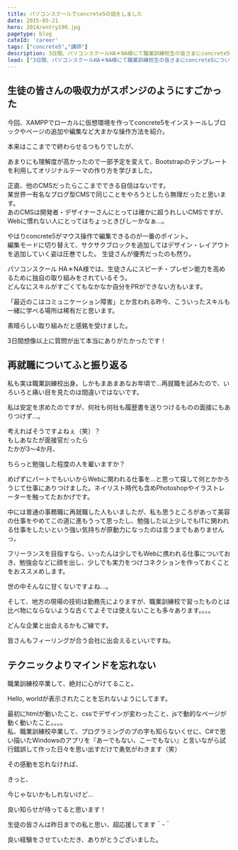 ```yaml
---
title: パソコンスクールでconcrete5の話をしました
date: 2015-05-21
hero: 2014/entry190.jpg
pagetype: blog
cateId: 'career'
tags: ["concrete5","講師"]
description: 3日間、パソコンスクールHA＊NA様にて職業訓練校生の皆さまにconcrete5についてみっちり話をして帰りました～。
lead: ["3日間、パソコンスクールHA＊NA様にて職業訓練校生の皆さまにconcrete5についてみっちり話をして帰りました～。"]
---
```

## 生徒の皆さんの吸収力がスポンジのようにすごかった
今回、XAMPPでローカルに仮想環境を作ってconcrete5をインストールしブロックやページの追加や編集など大まかな操作方法を紹介。

本来はここまでで終わらせるつもりでしたが、

あまりにも理解度が高かったので一部予定を変えて、Bootstrapのテンプレートを利用してオリジナルテーマの作り方を学びました。

正直、他のCMSだったらここまでできる自信はないです。<br>
某世界一有名なブログ型CMSで同じことをやろうとしたら無理だったと思います。<br>
あのCMSは開発者・デザイナーさんにとっては確かに超うれしいCMSですが、Webに慣れない人にとってはちょっときびしーかなぁ…。

やはりconcrete5がマウス操作で編集できるのが一番のポイント。<br>
編集モードに切り替えて、サクサクブロックを追加してはデザイン・レイアウトを追加していく姿は圧巻でした。
生徒さんが優秀だったのも然り。


パソコンスクール HA＊NA様では、生徒さんにスピーチ・プレゼン能力を高めるために独自の取り組みをされているそう。<br>
どんなにスキルがすごくてもなかなか自分をPRができない方もいます。

「最近のこはコミュニケーション障害」とか言われる昨今、こういったスキルも一緒に学べる場所は稀有だと思います。

素晴らしい取り組みだと感銘を受けました。

3日間想像以上に質問が出て本当にありがたかったです！


## 再就職についてふと振り返る
私も実は職業訓練校出身。しかもまあまあなお年頃で…再就職を試みたので、いろいろと痛い目を見たのは間違いではないです。

私は安定を求めたのですが、何社も何社も履歴書を送りつけるものの面接にもありつけず…。

考えればそうですよねぇ（笑）？<br>
もしあなたが面接官だったら<br>
たかが3～4か月、


ちらっと勉強した程度の人を雇いますか？


めげずにパートでもいいからWebに関われる仕事を…と思って探して何とかかろうじて仕事にありつけました。ネイリスト時代も含めPhotoshopやイラストレーターを触ってたおかげです。

中には普通の事務職に再就職した人もいましたが、私も思うところがあって美容の仕事をやめてこの道に進もうって思ったし、勉強した以上少しでもITに関われる仕事をしたいという強い気持ちが原動力になったのは言うまでもありませんっ。

フリーランスを目指すなら、いったんは少しでもWebに携われる仕事についておき、勉強会などに顔を出し、少しでも実力をつけコネクションを作っておくことをおススメめします。


世の中そんなに甘くないですよね…。


そして、地方の現場の技術は勤務先によりますが、職業訓練校で習ったものとは比べ物にならないような古くてよそでは使えないことも多々あります。。。。

どんな企業と出会えるかもご縁です。

皆さんもフィーリングが合う会社に出会えるといいですね。

## テクニックよりマインドを忘れない
職業訓練校卒業して、絶対に心がけてること。

Hello, worldが表示されたことを忘れないようにしてます。

最初にhtmlが動いたこと、cssでデザインが変わったこと、jsで動的なページが動く動いたこと。。。。<br>
私、職業訓練校卒業して、プログラミングのプの字も知らないくせに、C#で思い描いたWindowsのアプリを『あーでもない、こーでもない』と言いながら試行錯誤して作った日々を思い出すだけで勇気がわきます（笑）

その感動を忘れなければ、

きっと、

今じゃないかもしれないけど…



良い知らせが待ってると思います！



生徒の皆さんは昨日までの私と思い、超応援してます＾-＾

良い経験をさせていただき、ありがとうございました。
